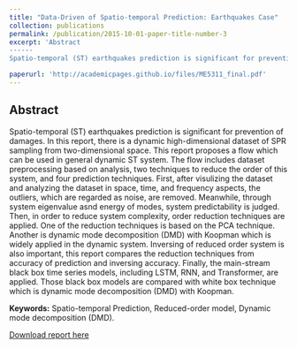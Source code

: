 ```yaml
---
title: "Data-Driven of Spatio-temporal Prediction: Earthquakes Case"
collection: publications
permalink: /publication/2015-10-01-paper-title-number-3
excerpt: 'Abstract
------
Spatio-temporal (ST) earthquakes prediction is significant for prevention of damages. In this report, there is a dynamic high-dimensional dataset of SPR sampling from two-dimensional space. This report proposes a flow which can be used in general dynamic ST system. The flow includes dataset preprocessing based on analysis, two techniques to reduce the order of this system, and four prediction techniques. First, after visulizing the dataset and analyzing the dataset in space, time, and frequency aspects, the outliers, which are regarded as noise, are removed. Meanwhile, through system eigenvalue asnd energy of modes, system predictability is judged. Then, in order to reduce system complexity, order reduction techniques are applied. One of the reduction techniques is based on the PCA technique. Another is dynamic mode decomposition (DMD) with Koopman which is widely applied in the dynamic system. Inversing of reduced order system is also important, this report compares the reduction techniques from accuracy of prediction and inversing accuracy. Finally, the main-stream black box time series models, including LSTM, RNN, and Transformer, are applied. Those black box models are compared with white box technique which is dynamic mode decomposition (DMD) with Koopman.'

paperurl: 'http://academicpages.github.io/files/ME5311_final.pdf'
---
```


Abstract
------
Spatio-temporal (ST) earthquakes prediction is significant for prevention of damages. In this report, there is a dynamic high-dimensional dataset of SPR sampling from two-dimensional space. This report proposes a flow which can be used in general dynamic ST system. The flow includes dataset preprocessing based on analysis, two techniques to reduce the order of this system, and four prediction techniques. First, after visulizing the dataset and analyzing the dataset in space, time, and frequency aspects, the outliers, which are regarded as noise, are removed. Meanwhile, through system eigenvalue asnd energy of modes, system predictability is judged. Then, in order to reduce system complexity, order reduction techniques are applied. One of the reduction techniques is based on the PCA technique. Another is dynamic mode decomposition (DMD) with Koopman which is widely applied in the dynamic system. Inversing of reduced order system is also important, this report compares the reduction techniques from accuracy of prediction and inversing accuracy. Finally, the main-stream black box time series models, including LSTM, RNN, and Transformer, are applied. Those black box models are compared with white box technique which is dynamic mode decomposition (DMD) with Koopman.

**Keywords:** Spatio-temporal Prediction, Reduced-order model, Dynamic mode decomposition (DMD).

[Download report here](http://academicpages.github.io/files/ME5311_final.pdf)

